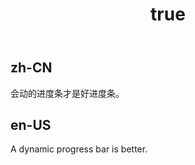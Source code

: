 ﻿---
order: 4
title:
  zh-CN: 进度圈动态展示
  en-US: Dynamic circular progress bar
---

## zh-CN

会动的进度条才是好进度条。

## en-US

A dynamic progress bar is better.